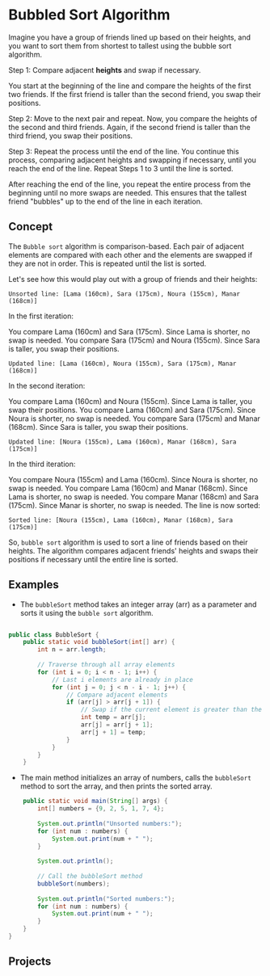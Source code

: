 # Bubbled Sort Algorithm

Imagine you have a group of friends lined up based on their heights, and you want to sort them from shortest to tallest using the bubble sort algorithm.

Step 1: Compare adjacent **heights** and swap if necessary.

You start at the beginning of the line and compare the heights of the first two friends. If the first friend is taller than the second friend, you swap their positions.

Step 2: Move to the next pair and repeat.
Now, you compare the heights of the second and third friends. Again, if the second friend is taller than the third friend, you swap their positions.

Step 3: Repeat the process until the end of the line.
You continue this process, comparing adjacent heights and swapping if necessary, until you reach the end of the line.
Repeat Steps 1 to 3 until the line is sorted.

After reaching the end of the line, you repeat the entire process from the beginning until no more swaps are needed. This ensures that the tallest friend "bubbles" up to the end of the line in each iteration.


## Concept

The `Bubble sort` algorithm is comparison-based. Each pair of adjacent elements are compared with each other and the elements are swapped if they are not in order. This is repeated until the list is sorted.

Let's see how this would play out with a group of friends and their heights:

`Unsorted line: [Lama (160cm), Sara (175cm), Noura (155cm), Manar (168cm)]`

In the first iteration:

You compare Lama (160cm) and Sara (175cm). Since Lama is shorter, no swap is needed.
You compare Sara (175cm) and Noura (155cm). Since Sara is taller, you swap their positions.

`Updated line: [Lama (160cm), Noura (155cm), Sara (175cm), Manar (168cm)]`

In the second iteration:

You compare Lama (160cm) and Noura (155cm). Since Lama is taller, you swap their positions.
You compare Lama (160cm) and Sara (175cm). Since Noura is shorter, no swap is needed.
You compare Sara (175cm) and Manar (168cm). Since Sara is taller, you swap their positions.

`Updated line: [Noura (155cm), Lama (160cm), Manar (168cm), Sara (175cm)]`

In the third iteration:

You compare Noura (155cm) and Lama (160cm). Since Noura is shorter, no swap is needed.
You compare Lama (160cm) and Manar (168cm). Since Lama is shorter, no swap is needed.
You compare Manar (168cm) and Sara (175cm). Since Manar is shorter, no swap is needed.
The line is now sorted:

`Sorted line: [Noura (155cm), Lama (160cm), Manar (168cm), Sara (175cm)]`

So, `bubble sort` algorithm is used to sort a line of friends based on their heights. The algorithm compares adjacent friends' heights and swaps their positions if necessary until the entire line is sorted.

## Examples

* The `bubbleSort` method takes an integer array (arr) as a parameter and sorts it using the `bubble sort` algorithm. 
```java

public class BubbleSort {
    public static void bubbleSort(int[] arr) {
        int n = arr.length;
        
        // Traverse through all array elements
        for (int i = 0; i < n - 1; i++) {
            // Last i elements are already in place
            for (int j = 0; j < n - i - 1; j++) {
                // Compare adjacent elements
                if (arr[j] > arr[j + 1]) {
                    // Swap if the current element is greater than the next element
                    int temp = arr[j];
                    arr[j] = arr[j + 1];
                    arr[j + 1] = temp;
                }
            }
        }
    }
```

* The main method initializes an array of numbers, calls the `bubbleSort` method to sort the array, and then prints the sorted array.

```java
    public static void main(String[] args) {
        int[] numbers = {9, 2, 5, 1, 7, 4};
        
        System.out.println("Unsorted numbers:");
        for (int num : numbers) {
            System.out.print(num + " ");
        }
        
        System.out.println();
        
        // Call the bubbleSort method
        bubbleSort(numbers);
        
        System.out.println("Sorted numbers:");
        for (int num : numbers) {
            System.out.print(num + " ");
        }
    }
}

```

## Projects


